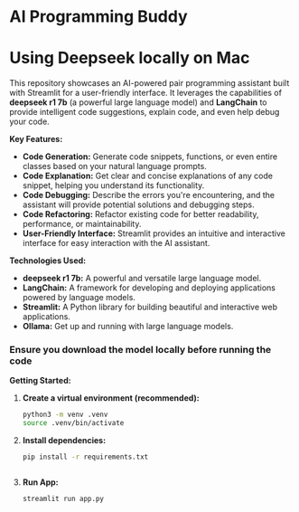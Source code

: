 # AI Programming Buddy
# Using Deepseek locally on Mac

This repository showcases an AI-powered pair programming assistant built with Streamlit for a user-friendly interface. It leverages the capabilities of **deepseek r1 7b** (a powerful large language model) and **LangChain** to provide intelligent code suggestions, explain code, and even help debug your code.

**Key Features:**

* **Code Generation:** Generate code snippets, functions, or even entire classes based on your natural language prompts.
* **Code Explanation:** Get clear and concise explanations of any code snippet, helping you understand its functionality.
* **Code Debugging:** Describe the errors you're encountering, and the assistant will provide potential solutions and debugging steps.
* **Code Refactoring:** Refactor existing code for better readability, performance, or maintainability.
* **User-Friendly Interface:** Streamlit provides an intuitive and interactive interface for easy interaction with the AI assistant.

**Technologies Used:**

* **deepseek r1 7b:** A powerful and versatile large language model.
* **LangChain:** A framework for developing and deploying applications powered by language models.
* **Streamlit:** A Python library for building beautiful and interactive web applications.
* **Ollama:** Get up and running with large language models.

### Ensure you download the model locally before running the code
**Getting Started:**

1. **Create a virtual environment (recommended):**
   ```bash
   python3 -m venv .venv 
   source .venv/bin/activate 

2. **Install dependencies:**
   ```bash
   pip install -r requirements.txt



3. **Run App:**
   ```bash
   streamlit run app.py

